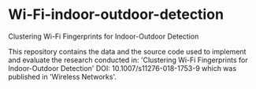 # Wi-Fi-indoor-outdoor-detection
Clustering Wi-Fi Fingerprints for Indoor-Outdoor Detection

This repository contains the data and the source code used to implement and evaluate the research conducted in: 'Clustering Wi-Fi Fingerprints for Indoor-Outdoor Detection' DOI: 10.1007/s11276-018-1753-9 which was published in 'Wireless Networks'.